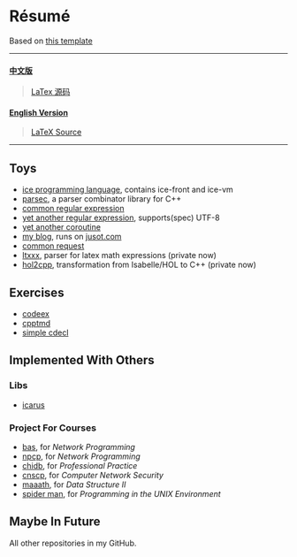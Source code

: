 # Résumé

Based on [this template](https://github.com/billryan/resume)

<hr>

#### [中文版](./resume-cn.pdf)

> [LaTex 源码](./resume-cn.tex)

#### [English Version](./resume.pdf)

> [LaTeX Source](./resume.tex)

<hr>

## Toys

* [ice programming language](https://github.com/ice-lang), contains ice-front and ice-vm
* [parsec](https://github/MU001999/parsec), a parser combinator library for C++
* [common regular expression](https://github.com/MU001999/commonregex)
* [yet another regular expression](https://github.com/MU001999/yare), supports(spec) UTF-8
* [yet another coroutine](https://github.com/MU001999/yac)
* [my blog](https://github.com/MU001999/blog), runs on [jusot.com](http://www.jusot.com)
* [common request](https://github.com/MU001999/commonrequest)
* [ltxxx](https://github.com/MU001999/ltxxx), parser for latex math expressions (private now)
* [hol2cpp](https:///github.com/MU001999/hol2cpp), transformation from Isabelle/HOL to C++ (private now)

## Exercises

* [codeex](https://github.com/MU001999/codeex)
* [cpptmd](https://github.com/MU001999/cpptmd)
* [simple cdecl](https://github.com/MU001999/simple_cdecl)

## Implemented With Others

### Libs

* [icarus](https://github.com/Jusot/icarus)

### Project For Courses

* [bas](https://github.com/Jusot/bas), for *Network Programming*
* [npcp](https://github.com/Jusot/npcp), for *Network Programming*
* [chidb](https://github.com/Jusot/chidb), for *Professional Practice*
* [cnscp](https://github.com/Jusot/cnscp), for *Computer Network Security*
* [maaath](https://github.com/MU001999/maaath), for *Data Structure Ⅱ*
* [spider man](https://github.com/MU001999/spiderman), for *Programming in the UNIX Environment*

## Maybe In Future

All other repositories in my GitHub.
